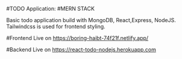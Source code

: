 #TODO Application:
#MERN STACK

Basic todo application build with MongoDB, React,Express, NodeJS.
Tailwindcss is used for frontend styling.

#Frontend Live on
https://boring-haibt-74f21f.netlify.app/

#Backend Live on
https://react-todo-nodejs.herokuapp.com

